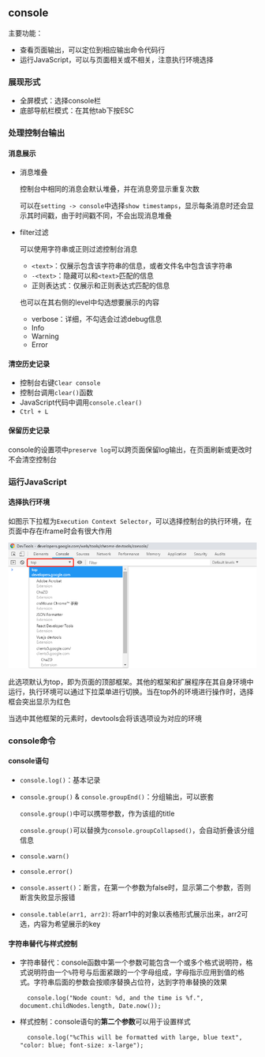 ## console

主要功能：

* 查看页面输出，可以定位到相应输出命令代码行
* 运行JavaScript，可以与页面相关或不相关，注意执行环境选择

### 展现形式

* 全屏模式：选择console栏
* 底部导航栏模式：在其他tab下按ESC

### 处理控制台输出

#### 消息展示

* 消息堆叠

	控制台中相同的消息会默认堆叠，并在消息旁显示重复次数

	可以在`setting -> console`中选择`show timestamps`，显示每条消息时还会显示其时间戳，由于时间戳不同，不会出现消息堆叠

* filter过滤

	可以使用字符串或正则过滤控制台消息
	+ `<text>`：仅展示包含该字符串的信息，或者文件名中包含该字符串
	+ `-<text>`：隐藏可以和`<text>`匹配的信息
	+ 正则表达式：仅展示和正则表达式匹配的信息

	也可以在其右侧的level中勾选想要展示的内容
	+ verbose：详细，不勾选会过滤debug信息
	+ Info
	+ Warning
	+ Error

#### 清空历史记录

* 控制台右键`Clear console`
* 控制台调用`clear()`函数
* JavaScript代码中调用`console.clear()`
* `Ctrl + L`

#### 保留历史记录

console的设置项中`preserve log`可以跨页面保留log输出，在页面刷新或更改时不会清空控制台

### 运行JavaScript

#### 选择执行环境

如图示下拉框为`Execution Context Selector`，可以选择控制台的执行环境，在页面中存在iframe时会有很大作用

![Execution Context Selector](../img/console-context.png)

此选项默认为top，即为页面的顶部框架。其他的框架和扩展程序在其自身环境中运行，执行环境可以通过下拉菜单进行切换。当在top外的环境进行操作时，选择框会突出显示为红色

当选中其他框架的元素时，devtools会将该选项设为对应的环境

### console命令

#### console语句

* `console.log()`：基本记录
* `console.group()` & `console.groupEnd()`：分组输出，可以嵌套

	`console.group()`中可以携带参数，作为该组的title

	`console.group()`可以替换为`console.groupCollapsed()`，会自动折叠该分组信息

* `console.warn()`
* `console.error()`
* `console.assert()`：断言，在第一个参数为false时，显示第二个参数，否则断言失败显示报错
* `console.table(arr1, arr2)`: 将arr1中的对象以表格形式展示出来，arr2可选，内容为希望展示的key

#### 字符串替代与样式控制

* 字符串替代：console函数中第一个参数可能包含一个或多个格式说明符，格式说明符由一个`%`符号与后面紧跟的一个字母组成，字母指示应用到值的格式。字符串后面的参数会按顺序替换占位符，达到字符串替换的效果

		console.log("Node count: %d, and the time is %f.", document.childNodes.length, Date.now());

* 样式控制：console语句的**第二个参数**可以用于设置样式

		console.log("%cThis will be formatted with large, blue text", "color: blue; font-size: x-large");






